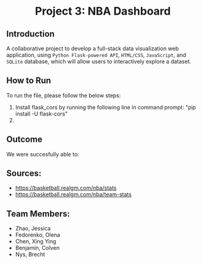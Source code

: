 <h1 align="center">Project 3: NBA Dashboard  </h1>
<p align="center">




## Introduction
A collaborative project to develop a full-stack data visualization web application, using `Python Flask-powered API`, `HTML/CSS`, `JavaScript`, and `SQLite` database, which will allow users to interactively explore a dataset.


## How to Run
To run the file, please follow the below steps:
  1. Install flask_cors by running the following line in command prompt: "pip install -U flask-cors"
  2. 


## Outcome
We were succesfully able to:


## Sources:
- https://basketball.realgm.com/nba/stats
- https://basketball.realgm.com/nba/team-stats

## Team Members:
- Zhao, Jessica
- Fedorenko, Olena
- Chen, Xing Ying
- Benjamin, Colven
- Nys, Brecht
